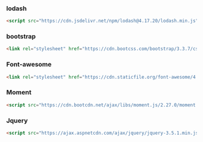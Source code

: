 ### lodash

```html
<script src="https://cdn.jsdelivr.net/npm/lodash@4.17.20/lodash.min.js"></script>
```

### bootstrap

```html
<link rel="stylesheet" href="https://cdn.bootcss.com/bootstrap/3.3.7/css/bootstrap.min.css">
```

### Font-awesome

```html
<link rel="stylesheet" href="https://cdn.staticfile.org/font-awesome/4.7.0/css/font-awesome.css">
```

### Moment

```html
<script src="https://cdn.bootcdn.net/ajax/libs/moment.js/2.27.0/moment.min.js"></script>
```



### Jquery

```html
<script src="https://ajax.aspnetcdn.com/ajax/jquery/jquery-3.5.1.min.js"></script>
```

